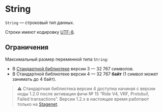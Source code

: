 # String

`String` — строковый тип данных.

Строки имеют кодировку [UTF-8](https://ru.wikipedia.org/wiki/UTF-8).

## Ограничения

Максимальный размер переменной типа `String`:

* В [Стандартной библиотеке](/ru/ride/script/standard-library) версии 3 — 32&nbsp;767 символов.
* В Стандартной библиотеке версии 4 — 32&nbsp;767 **байт** (1 символ может занимать до 4 байт).

> :warning: Стандартная библиотека версии 4 доступна начиная с версии ноды 1.2.0 после активации фичи №&nbsp;15 “Ride V4, VRF, Protobuf, Failed transactions”. Версии 1.2.x в настоящее время работают только на [Stagenet](/ru/blockchain/blockchain-network/).
